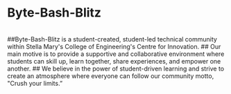 # Byte-Bash-Blitz 
<br />
##Byte-Bash-Blitz is a student-created, student-led technical community within Stella Mary's College of Engineering's Centre for Innovation.
## Our main motive is to provide a supportive and collaborative environment where students can skill up, learn together, share experiences, and empower one another.
## We believe in the power of student-driven learning and strive to create an atmosphere where everyone can follow our community motto, "Crush your limits.”
